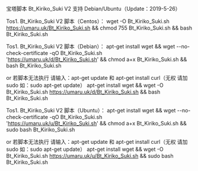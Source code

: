 宝塔脚本 Bt_Kiriko_Suki V2 支持 Debian/Ubuntu（Update：2019-5-26）

Tos1.  Bt_Kiriko_Suki V2 脚本（Centos）：
wget -O Bt_Kiriko_Suki.sh https://umaru.uk/Bt_Kiriko_Suki.sh && chmod 755 Bt_Kiriko_Suki.sh && bash Bt_Kiriko_Suki.sh


Tos1.  Bt_Kiriko_Suki V2 脚本（Debian）：
apt-get install wget && wget --no-check-certificate -qO Bt_Kiriko_Suki.sh 'https://umaru.uk/d/Bt_Kiriko_Suki.sh' && chmod a+x Bt_Kiriko_Suki.sh && bash Bt_Kiriko_Suki.sh

or   若脚本无法执行 请输入：apt-get update 和 apt-get install curl（无权 请加 sudo 如：sudo apt-get update）
apt-get install wget && wget -O Bt_Kiriko_Suki.sh https://umaru.uk/d/Bt_Kiriko_Suki.sh && bash Bt_Kiriko_Suki.sh


Tos1.  Bt_Kiriko_Suki V2 脚本（Ubuntu）：
apt-get install wget && wget --no-check-certificate -qO Bt_Kiriko_Suki.sh 'https://umaru.uk/u/Bt_Kiriko_Suki.sh' && chmod a+x Bt_Kiriko_Suki.sh && sudo bash Bt_Kiriko_Suki.sh

or   若脚本无法执行 请输入：apt-get update 和 apt-get install curl（无权 请加 sudo 如：sudo apt-get update）
apt-get install wget && wget -O Bt_Kiriko_Suki.sh https://umaru.uk/u/Bt_Kiriko_Suki.sh && sudo bash Bt_Kiriko_Suki.sh

